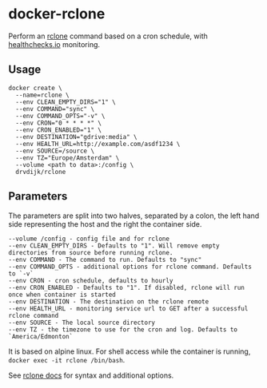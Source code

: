 # docker-rclone

Perform an [rclone](http://rclone.org) command based on a cron schedule, with [healthchecks.io](https://healthchecks.io) monitoring.

## Usage
```
docker create \
  --name=rclone \
  --env CLEAN_EMPTY_DIRS="1" \
  --env COMMAND="sync" \
  --env COMMAND_OPTS="-v" \
  --env CRON="0 * * * *" \
  --env CRON_ENABLED="1" \
  --env DESTINATION="gdrive:media" \
  --env HEALTH_URL=http://example.com/asdf1234 \
  --env SOURCE=/source \
  --env TZ="Europe/Amsterdam" \
  --volume <path to data>:/config \
  drvdijk/rclone
```

## Parameters
The parameters are split into two halves, separated by a colon, the left hand side representing the host and the right the container side. 
```
--volume /config - config file and for rclone
--env CLEAN_EMPTY_DIRS - Defaults to "1". Will remove empty directories from source before running rclone.
--env COMMAND - The command to run. Defaults to "sync"
--env COMMAND_OPTS - additional options for rclone command. Defaults to `-v`
--env CRON - cron schedule, defaults to hourly
--env CRON_ENABLED - Defaults to "1". If disabled, rclone will run once when container is started
--env DESTINATION - The destination on the rclone remote
--env HEALTH_URL - monitoring service url to GET after a successful rclone command
--env SOURCE - The local source directory
--env TZ - the timezone to use for the cron and log. Defaults to `America/Edmonton`
```

It is based on alpine linux. For shell access while the container is running, `docker exec -it rclone /bin/bash`.

See [rclone docs](https://rclone.org/commands/) for syntax and additional options.
